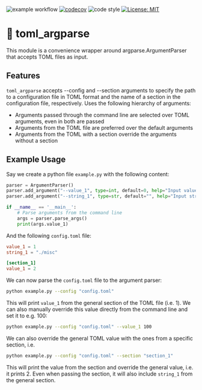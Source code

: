 ![example workflow](https://github.com/florianmahner/toml_argparse/actions/workflows/tests.yml/badge.svg)
[![codecov](https://codecov.io/gh/florianmahner/toml_argparse/branch/main/graph/badge.svg?token=75FIYZG8BD)](https://codecov.io/gh/florianmahner/torch_multipletests)
![code style](https://img.shields.io/badge/code%20style-black-black)
[![License: MIT](https://img.shields.io/badge/License-MIT-yellow.svg)](https://opensource.org/licenses/MIT)


# :honeybee: toml_argparse

This module is a convenience wrapper around argparse.ArgumentParser that accepts TOML files as input.

## Features

`toml_argparse` accepts --config and --section arguments to specify the path to a configuration file in TOML format and the name of a section in the configuration file, respectively.
Uses the following hierarchy of arguments:
    
- Arguments passed through the command line are selected over TOML arguments, even in both are passed
- Arguments from the TOML file are preferred over the default arguments
- Arguments from the TOML with a section override the arguments without a section


## Example Usage


Say we create a python file `example.py` with the following content:

```python 
parser = ArgumentParser()
parser.add_argument("--value_1", type=int, default=0, help="Input value")
parser.add_argument("--string_1", type=str, default="", help="Input string")

if __name__ == '__main__':
    # Parse arguments from the command line
    args = parser.parse_args()
    print(args.value_1)
```

And the following `config.toml` file:

```toml
value_1 = 1
string_1 = "./misc"

[section_1]
value_1 = 2
```

We can now parse the `config.toml` file to the argument parser:

```bash
python example.py --config "config.toml"
```

This will print `value_1` from the general section of the TOML file (i.e. 1). We can also manually
override this value directly from the command line and set it to e.g. 100:

```bash
python example.py --config "config.toml" --value_1 100
```

We can also override the general TOML value with the ones from a specific section, i.e.

```bash
python example.py --config "config.toml" --section "section_1"
```

This will print the value from the section and override the general value, i.e. it prints 2. Even when passing the
section, it will also include `string_1` from the general section.
